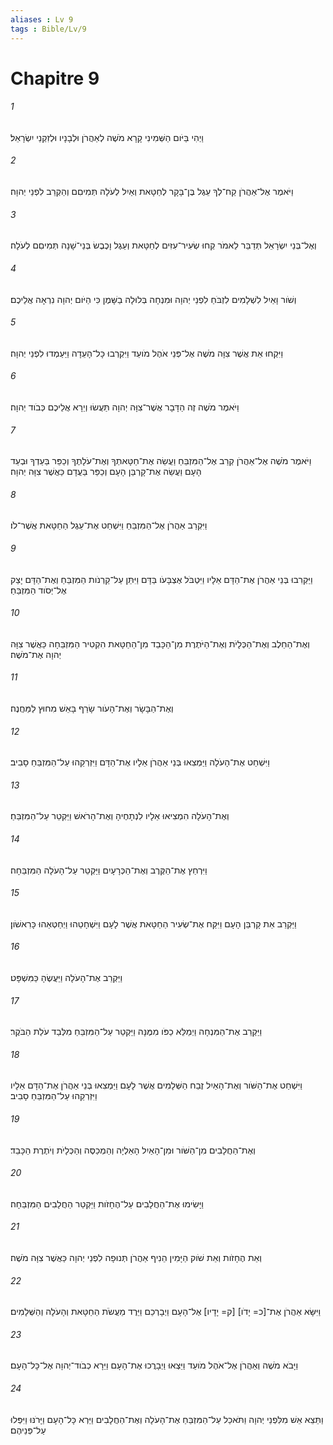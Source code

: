 ```yaml
---
aliases : Lv 9
tags : Bible/Lv/9
---
```


# Chapitre 9

###### 1
וַיְהִי בַּיֹּום הַשְּׁמִינִי קָרָא מֹשֶׁה לְאַהֲרֹן וּלְבָנָיו וּלְזִקְנֵי יִשְׂרָאֵל׃
###### 2
וַיֹּאמֶר אֶל־אַהֲרֹן קַח־לְךָ עֵגֶל בֶּן־בָּקָר לְחַטָּאת וְאַיִל לְעֹלָה תְּמִיםִם וְהַקְרֵב לִפְנֵי יְהוָה׃
###### 3
וְאֶל־בְּנֵי יִשְׂרָאֵל תְּדַבֵּר לֵאמֹר קְחוּ שְׂעִיר־עִזִּים לְחַטָּאת וְעֵגֶל וָכֶבֶשׂ בְּנֵי־שָׁנָה תְּמִיםִם לְעֹלָה׃
###### 4
וְשֹׁור וָאַיִל לִשְׁלָמִים לִזְבֹּחַ לִפְנֵי יְהוָה וּמִנְחָה בְּלוּלָה בַשָּׁמֶן כִּי הַיֹּום יְהוָה נִרְאָה אֲלֵיכֶם׃
###### 5
וַיִּקְחוּ אֵת אֲשֶׁר צִוָּה מֹשֶׁה אֶל־פְּנֵי אֹהֶל מֹועֵד וַיִּקְרְבוּ כָּל־הָעֵדָה וַיַּעַמְדוּ לִפְנֵי יְהוָה׃
###### 6
וַיֹּאמֶר מֹשֶׁה זֶה הַדָּבָר אֲשֶׁר־צִוָּה יְהוָה תַּעֲשׂוּ וְיֵרָא אֲלֵיכֶם כְּבֹוד יְהוָה׃
###### 7
וַיֹּאמֶר מֹשֶׁה אֶל־אַהֲרֹן קְרַב אֶל־הַמִּזְבֵּחַ וַעֲשֵׂה אֶת־חַטָּאתְךָ וְאֶת־עֹלָתֶךָ וְכַפֵּר בַּעַדְךָ וּבְעַד הָעָם וַעֲשֵׂה אֶת־קָרְבַּן הָעָם וְכַפֵּר בַּעֲדָם כַּאֲשֶׁר צִוָּה יְהוָה׃
###### 8
וַיִּקְרַב אַהֲרֹן אֶל־הַמִּזְבֵּחַ וַיִּשְׁחַט אֶת־עֵגֶל הַחַטָּאת אֲשֶׁר־לֹו׃
###### 9
וַיַּקְרִבוּ בְּנֵי אַהֲרֹן אֶת־הַדָּם אֵלָיו וַיִּטְבֹּל אֶצְבָּעֹו בַּדָּם וַיִּתֵּן עַל־קַרְנֹות הַמִּזְבֵּחַ וְאֶת־הַדָּם יָצַק אֶל־יְסֹוד הַמִּזְבֵּחַ׃
###### 10
וְאֶת־הַחֵלֶב וְאֶת־הַכְּלָיֹת וְאֶת־הַיֹּתֶרֶת מִן־הַכָּבֵד מִן־הַחַטָּאת הִקְטִיר הַמִּזְבֵּחָה כַּאֲשֶׁר צִוָּה יְהוָה אֶת־מֹשֶׁה׃
###### 11
וְאֶת־הַבָּשָׂר וְאֶת־הָעֹור שָׂרַף בָּאֵשׁ מִחוּץ לַמַּחֲנֶה׃
###### 12
וַיִּשְׁחַט אֶת־הָעֹלָה וַיַּמְצִאוּ בְּנֵי אַהֲרֹן אֵלָיו אֶת־הַדָּם וַיִּזְרְקֵהוּ עַל־הַמִּזְבֵּחַ סָבִיב׃
###### 13
וְאֶת־הָעֹלָה הִמְצִיאוּ אֵלָיו לִנְתָחֶיהָ וְאֶת־הָרֹאשׁ וַיַּקְטֵר עַל־הַמִּזְבֵּחַ׃
###### 14
וַיִּרְחַץ אֶת־הַקֶּרֶב וְאֶת־הַכְּרָעָיִם וַיַּקְטֵר עַל־הָעֹלָה הַמִּזְבֵּחָה׃
###### 15
וַיַּקְרֵב אֵת קָרְבַּן הָעָם וַיִּקַּח אֶת־שְׂעִיר הַחַטָּאת אֲשֶׁר לָעָם וַיִּשְׁחָטֵהוּ וַיְחַטְּאֵהוּ כָּרִאשֹׁון׃
###### 16
וַיַּקְרֵב אֶת־הָעֹלָה וַיַּעֲשֶׂהָ כַּמִּשְׁפָּט׃
###### 17
וַיַּקְרֵב אֶת־הַמִּנְחָה וַיְמַלֵּא כַפֹּו מִמֶּנָּה וַיַּקְטֵר עַל־הַמִּזְבֵּחַ מִלְּבַד עֹלַת הַבֹּקֶר׃
###### 18
וַיִּשְׁחַט אֶת־הַשֹּׁור וְאֶת־הָאַיִל זֶבַח הַשְּׁלָמִים אֲשֶׁר לָעָם וַיַּמְצִאוּ בְּנֵי אַהֲרֹן אֶת־הַדָּם אֵלָיו וַיִּזְרְקֵהוּ עַל־הַמִּזְבֵּחַ סָבִיב׃
###### 19
וְאֶת־הַחֲלָבִים מִן־הַשֹּׁור וּמִן־הָאַיִל הָאַלְיָה וְהַמְכַסֶּה וְהַכְּלָיֹת וְיֹתֶרֶת הַכָּבֵד׃
###### 20
וַיָּשִׂימוּ אֶת־הַחֲלָבִים עַל־הֶחָזֹות וַיַּקְטֵר הַחֲלָבִים הַמִּזְבֵּחָה׃
###### 21
וְאֵת הֶחָזֹות וְאֵת שֹׁוק הַיָּמִין הֵנִיף אַהֲרֹן תְּנוּפָה לִפְנֵי יְהוָה כַּאֲשֶׁר צִוָּה מֹשֶׁה׃
###### 22
וַיִּשָּׂא אַהֲרֹן אֶת־[כ= יָדֹו] [ק= יָדָיו] אֶל־הָעָם וַיְבָרְכֵם וַיֵּרֶד מֵעֲשֹׂת הַחַטָּאת וְהָעֹלָה וְהַשְּׁלָמִים׃
###### 23
וַיָּבֹא מֹשֶׁה וְאַהֲרֹן אֶל־אֹהֶל מֹועֵד וַיֵּצְאוּ וַיְבָרֲכוּ אֶת־הָעָם וַיֵּרָא כְבֹוד־יְהוָה אֶל־כָּל־הָעָם׃
###### 24
וַתֵּצֵא אֵשׁ מִלִּפְנֵי יְהוָה וַתֹּאכַל עַל־הַמִּזְבֵּחַ אֶת־הָעֹלָה וְאֶת־הַחֲלָבִים וַיַּרְא כָּל־הָעָם וַיָּרֹנּוּ וַיִּפְּלוּ עַל־פְּנֵיהֶם׃
